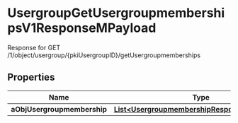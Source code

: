 

# UsergroupGetUsergroupmembershipsV1ResponseMPayload

Response for GET /1/object/usergroup/{pkiUsergroupID}/getUsergroupmemberships

## Properties

| Name | Type | Description | Notes |
|------------ | ------------- | ------------- | -------------|
|**aObjUsergroupmembership** | [**List&lt;UsergroupmembershipResponseCompound&gt;**](UsergroupmembershipResponseCompound.md) |  |  |



